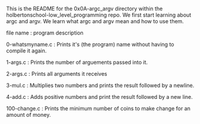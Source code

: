 This is the README for the 0x0A-argc_argv directory within the holbertonschool-low_level_programming repo. We first start learning about argc and argv. We learn what argc and argv mean and how to use them. 

file name : program description

0-whatsmyname.c : Prints it's (the program) name without having to compile it again.

1-args.c : Prints the number of arguements passed into it.

2-args.c : Prints all arguments it receives

3-mul.c : Multiplies two numbers and prints the result followed by a newline.

4-add.c : Adds positive numbers and print the result followed by a new line.

100-change.c : Prints the minimum number of coins to make change for an amount of money.
